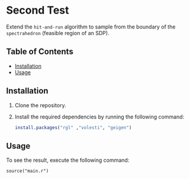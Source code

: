 # Second Test

Extend the `hit-and-run` algorithm to sample from the boundary of the `spectrahedron` (feasible region of an SDP).

## Table of Contents

- [Installation](#installation)
- [Usage](#usage)

## Installation

1. Clone the repository.
2. Install the required dependencies by running the following command:

    ```r
    install.packages("rgl" ,"volesti", "geigen")
    ```

## Usage

To see the result, execute the following command:
    
    source("main.r")
